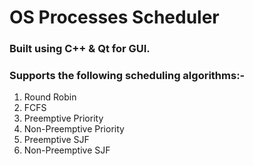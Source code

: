 # OS Processes Scheduler
### Built using C++ & Qt for GUI.
### Supports the following scheduling algorithms:-  
1. Round Robin
2. FCFS
3. Preemptive Priority
4. Non-Preemptive Priority
5. Preemptive SJF
6. Non-Preemptive SJF
